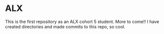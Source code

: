 # ALX

This is the first repository as an ALX cohort 5 student. More to come!!
I have created directories and made commits to this repo, so cool.
